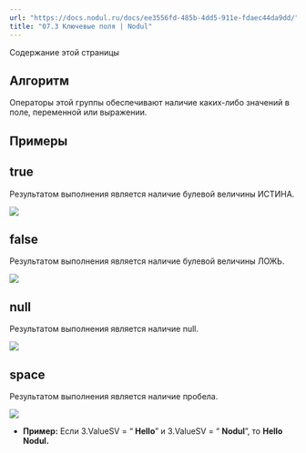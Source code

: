 ```yaml
---
url: "https://docs.nodul.ru/docs/ee3556fd-485b-4dd5-911e-fdaec44da9dd/"
title: "07.3 Ключевые поля | Nodul"
---
```


Содержание этой страницы

## Алгоритм [​](https://docs.nodul.ru/docs/ee3556fd-485b-4dd5-911e-fdaec44da9dd/\#%D0%B0%D0%BB%D0%B3%D0%BE%D1%80%D0%B8%D1%82%D0%BC "Прямая ссылка на Алгоритм")

Операторы этой группы обеспечивают наличие каких-либо значений в поле, переменной или выражении.

## Примеры [​](https://docs.nodul.ru/docs/ee3556fd-485b-4dd5-911e-fdaec44da9dd/\#%D0%BF%D1%80%D0%B8%D0%BC%D0%B5%D1%80%D1%8B "Прямая ссылка на Примеры")

## true [​](https://docs.nodul.ru/docs/ee3556fd-485b-4dd5-911e-fdaec44da9dd/\#true "Прямая ссылка на true")

Результатом выполнения является наличие булевой величины ИСТИНА.

![](https://docs.nodul.ru/img/notion/7dbf6f9a-4902-4f74-905e-67b7118c4bda/Untitled.png)

## false [​](https://docs.nodul.ru/docs/ee3556fd-485b-4dd5-911e-fdaec44da9dd/\#false "Прямая ссылка на false")

Результатом выполнения является наличие булевой величины ЛОЖЬ.

![](https://docs.nodul.ru/img/notion/d1e79d60-60b4-406b-8854-36361ae6bc5d/Untitled.png)

## null [​](https://docs.nodul.ru/docs/ee3556fd-485b-4dd5-911e-fdaec44da9dd/\#null "Прямая ссылка на null")

Результатом выполнения является наличие null.

![](https://docs.nodul.ru/img/notion/8bf71160-11a8-4869-b675-700ddc039c05/Untitled.png)

## space [​](https://docs.nodul.ru/docs/ee3556fd-485b-4dd5-911e-fdaec44da9dd/\#space "Прямая ссыл�ка на space")

Результатом выполнения является наличие пробела.

![](https://docs.nodul.ru/img/notion/7e08203e-424b-4d76-b18d-d4a042c5c408/Untitled.png)

- **Пример:** Если 3.ValueSV = “ **Hello**” и 3.ValueSV = “ **Nodul**”, то **Hello Nodul.**